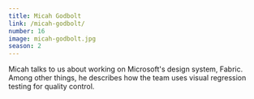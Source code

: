 ```yaml
---
title: Micah Godbolt
link: /micah-godbolt/
number: 16
image: micah-godbolt.jpg
season: 2
---
```


Micah talks to us about working on Microsoft's design system, Fabric. Among other things, he describes how the team uses visual regression testing for quality control.
